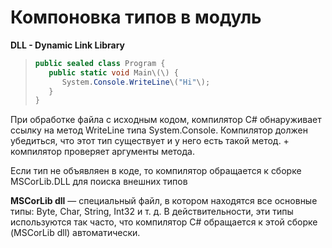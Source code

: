 # Компоновка типов в модуль

**DLL - Dynamic Link Library**

> ```C\#
> public sealed class Program {
>    public static void Main\(\) {
>       System.Console.WriteLine\("Hi"\); 
>    }
> }
> ```

При обработке файла с исходным кодом, компилятор C\# обнаруживает ссылку на метод WriteLine типа System.Console. Компилятор должен убедиться, что этот тип существует и у него есть такой метод. + компилятор проверяет аргументы метода.

Если тип не объявляен в коде, то компилятор обращается к сборке MSCorLib.DLL для поиска внешних типов

**MSCorLib dll** — специальный файл, в котором находятся все основные типы: Byte, Char, String, Int32 и т. д. В действительности, эти типы используются так часто, что компилятор C\# обращается к этой сборке \(MSCorLib dll\) автоматически.

